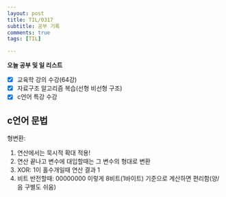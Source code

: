 ```yaml
---
layout: post
title: TIL/0317
subtitle: 공부 기록
comments: true
tags: [TIL]

---
```


**오늘 공부 및  일 리스트**

 - [x] 교육학 강의 수강(64강)
 - [x] 자료구조 알고리즘 복습(선형 비선형 구조)
 - [x] c언어 특강 수강 
 
## c언어 문법
형변환: 
1. 연산에서는 묵시적 확대 적용!
2. 연산 끝나고 변수에 대입할때는 그 변수의 형대로 변환
3. XOR: 1이 홀수개일때 연산 결과 1
4. 비트 반전할때: 00000000 이렇게 8비트(1바이트) 기준으로 계산하면 편리함(양/음 구별도 쉬움) 
